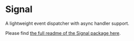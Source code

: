 # Signal

A lightweight event dispatcher with async handler support.

Please find [the full readme of the Signal package here](./packages/signal).
